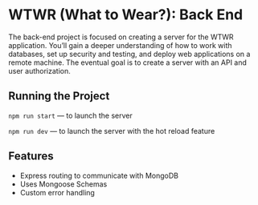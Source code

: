 # WTWR (What to Wear?): Back End
The back-end project is focused on creating a server for the WTWR application. You’ll gain a deeper understanding of how to work with databases, set up security and testing, and deploy web applications on a remote machine. The eventual goal is to create a server with an API and user authorization.
## Running the Project
`npm run start` — to launch the server 

`npm run dev` — to launch the server with the hot reload feature

## Features

- Express routing to communicate with MongoDB
- Uses Mongoose Schemas
- Custom error handling
